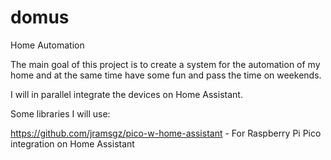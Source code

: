# domus
Home Automation 

The main goal of this project is to create a system for the automation of my home and at the same time have some fun and pass the time on weekends.

I will in parallel integrate the devices on Home Assistant.

Some libraries I will use: 

https://github.com/jramsgz/pico-w-home-assistant - For Raspberry Pi Pico integration on Home Assistant
